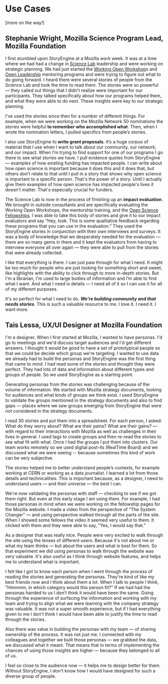# Use Cases

\[more on the way!\]

## Stephanie Wright, Mozilla Science Program Lead, Mozilla Foundation

I first stumbled upon StoryEngine at a Mozilla work week. It was at a time where we had had a change in [Science Lab](https://science.mozilla.org/) leadership and were working on strategic planning. We had just started the [Working Open Workshop](https://mozillascience.github.io/WOW-2017/)s and [Open Leadership](https://mozilla.github.io/leadership-training/) mentoring programs and were trying to figure out what to do going forward. I heard there were several stories of people from the Science Lab and took the time to read them. The stories were so powerful — they called out things that I didn't realize were important for our participants. They talked specifically about how our programs helped them, and what they were able to do next. These insights were key to our strategic planning.

I've used the stories since then for a number of different things. For example, when we were working on the Mozilla Network 50 nominations the stories were helpful **to remember who accomplished what**. Then, when I wrote the nomination letters, I pulled specifics from people’s stories.

I also use StoryEngine to **write grant proposals**. It’s a huge corpus of material that I use when I want to talk about our community, our network, and our impact. When I’m trying to find support for one of our programs I go there to see what stories we have. I pull evidence quotes from StoryEngine — examples of how existing funding has impacted people. I can write about how open science is important because it does this and it does that, but others don’t relate to that until I pull in a story that shows why open science is important to a specific person. That's the power of a story. Until I actually give them examples of how open science has impacted people's lives it doesn't matter. That's especially crucial for funders.

The Science Lab is now in the process of finishing up an **impact evaluation**. We brought in outside consultants and are specifically evaluating the Working Open Workshops, the mentorship training, and the [Open Science Fellowships](https://science.mozilla.org/programs/fellowships). I was able to take this body of stories and give it to our impact evaluators and say “Hey, look. This is some qualitative feedback regarding these programs that you can use in the evaluation.” They used the StoryEngine stories in conjunction with their own interviews and surveys. It was a body of knowledge that we desperately needed for the evaluation — there are so many gems in there and it kept the evaluators from having to interview everyone all over again — they were able to pull from the stories that were already collected.

I like that everything is there. I can just paw through for what I need. It might be too much for people who are just looking for something short and sweet, like highlights with the ability to click through to more in-depth stories. But I'm a librarian, I'm used to large bodies of information and I’m able to find what I want. And what I need is details — I need all of it so I can use it for all of my different purposes.

It's so perfect for what I need to do. _**We’re building community and that needs stories**_. This is such a valuable resource to me. I love it. I need it. I want more.

## Tais Lessa, UX/UI Designer at Mozilla Foundation

I'm a designer. When I first started at Mozilla, I wanted to have personas. I'd go to meetings and we'd discuss target audiences and I'd get different answers. I thought it would be good to have a set of prototypical people so that we could be decide which group we're targeting. I wanted to use data we already had to build the personas and StoryEngine was the first thing that came to mind. I had read some of the stories and thought they were perfect. They had lots of data and information about different types and groups of people. So we used StoryEngine as a starting point.

Generating personas from the stories was challenging because of the volume of information. We started with Mozilla strategy documents, looking for audiences and what kinds of groups we think exist. I used StoryEngine to validate the groups mentioned in the strategy documents and also to find gaps — places where we saw groups emerging from StoryEngine that were not considered in the strategy documents.

I read 30 stories and put them into a spreadsheet. For each person, I asked: What do they worry about? What are their pains? What are their gains? — with regard to their interactions with Mozilla as well as challenges in their lives in general. I used tags to create groups and then re-read the stories to see what fit with what. Once I had the groups I put them into clusters. Our team works remotely so we used digital post-its \(RealTime Board\) and we discussed what we were seeing -- because sometimes this kind of work can be very subjective.

The stories helped me to better understand people’s contexts, for example working at CERN or working as a data journalist. I learned a lot from those details and technicalities. This is important because, as a designer, I need to understand users — and their universe — the best I can.

We're now validating the personas with staff — checking to see if we got them right. But even at this early stage I am using them. For example, I had those personas in mind when we were working on the fellowship pages for the Mozilla website. I made a video from the perspective of "The System Changer" — and using perspective walked through all the parts of the site. When I showed some fellows the video it seemed very useful to them. It clicked with them and they were able to say, "Yes, I would say that.”

As a designer that was really nice. People were very excited to walk through the site using the lenses of different users. Because it's not about me or what my team thinks — but about the users and what is best for them. So that experiment we did using personas to walk through the website was very valuable. It's also useful as I think through website features, and helps me to understand what is important.

I felt like I got to know each person when I went through the process of reading the stories and generating the personas. They're kind of like my best friends now and I think about them a lot. When I talk to people I think, "Hmmmm, in which category would this person fit?" If we had had the personas handed to us I don’t think it would have been the same. Going through the experience of surfacing the information and working with my team and trying to align what we were learning with the company strategy was valuable. It was not a super smooth experience, but if I had everything given to me I don't think I would have been able to justify the time to read through the stories.

Also there was value in building the personas with my team — of sharing ownership of the process. It was not just me. I connected with my colleagues and together we built those personas — we grabbed the data, we discussed what it meant. That means that in terms of implementing the chances of using those insights are higher — because they belonged to all of us.

I feel so close to the audience now — it helps me to design better for them. Without StoryEngine, I don't know how I would have designed for such a diverse group of people.

